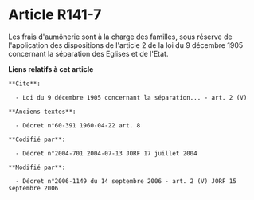# Article R141-7

Les frais d'aumônerie sont à la charge des familles, sous réserve de l'application des dispositions de l'article 2 de la loi
du 9 décembre 1905 concernant la séparation des Eglises et de l'Etat.

**Liens relatifs à cet article**

	**Cite**:

	  - Loi du 9 décembre 1905 concernant la séparation... - art. 2 (V)

	**Anciens textes**:

	  - Décret n°60-391 1960-04-22 art. 8

	**Codifié par**:

	  - Décret n°2004-701 2004-07-13 JORF 17 juillet 2004

	**Modifié par**:

	  - Décret n°2006-1149 du 14 septembre 2006 - art. 2 (V) JORF 15 septembre 2006
